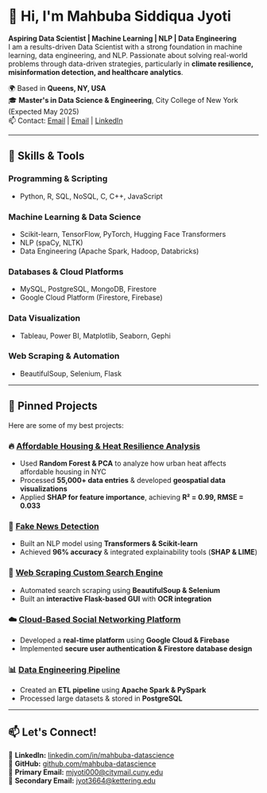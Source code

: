 # 👋 Hi, I'm Mahbuba Siddiqua Jyoti

**Aspiring Data Scientist | Machine Learning | NLP | Data Engineering**  
I am a results-driven Data Scientist with a strong foundation in machine learning, data engineering, and NLP. Passionate about solving real-world problems through data-driven strategies, particularly in **climate resilience, misinformation detection, and healthcare analytics**.  

🌍 Based in **Queens, NY, USA**  
🎓 **Master's in Data Science & Engineering**, City College of New York (Expected May 2025)  
📫 Contact: [Email](mailto:mjyoti000@citymail.cuny.edu) | [Email](mailto:jyot3664@kettering.edu) | [LinkedIn](https://www.linkedin.com/in/mahbuba-datascience)  

---

## 🚀 Skills & Tools  
### **Programming & Scripting**  
- Python, R, SQL, NoSQL, C, C++, JavaScript  

### **Machine Learning & Data Science**  
- Scikit-learn, TensorFlow, PyTorch, Hugging Face Transformers  
- NLP (spaCy, NLTK)  
- Data Engineering (Apache Spark, Hadoop, Databricks)  

### **Databases & Cloud Platforms**  
- MySQL, PostgreSQL, MongoDB, Firestore  
- Google Cloud Platform (Firestore, Firebase)  

### **Data Visualization**  
- Tableau, Power BI, Matplotlib, Seaborn, Gephi  

### **Web Scraping & Automation**  
- BeautifulSoup, Selenium, Flask  

---

## 📌 Pinned Projects  
Here are some of my best projects:  

### 🔥 [Affordable Housing & Heat Resilience Analysis](https://github.com/mahbuba-datascience/affordable-housing-heat-resilience)  
- Used **Random Forest & PCA** to analyze how urban heat affects affordable housing in NYC  
- Processed **55,000+ data entries** & developed **geospatial data visualizations**  
- Applied **SHAP for feature importance**, achieving **R² = 0.99, RMSE = 0.033**  

### 📰 [Fake News Detection](https://github.com/mahbuba-datascience/fake-news-detection)  
- Built an NLP model using **Transformers & Scikit-learn**  
- Achieved **96% accuracy** & integrated explainability tools (**SHAP & LIME**)  

### 🔎 [Web Scraping Custom Search Engine](https://github.com/mahbuba-datascience/web-scraper-search-engine)  
- Automated search scraping using **BeautifulSoup & Selenium**  
- Built an **interactive Flask-based GUI** with **OCR integration**  

### ☁️ [Cloud-Based Social Networking Platform](https://github.com/mahbuba-datascience/cloud-social-network)  
- Developed a **real-time platform** using **Google Cloud & Firebase**  
- Implemented **secure user authentication & Firestore database design**  

### 📊 [Data Engineering Pipeline](https://github.com/mahbuba-datascience/data-engineering-pipeline)  
- Created an **ETL pipeline** using **Apache Spark & PySpark**  
- Processed large datasets & stored in **PostgreSQL**  

---

## 📫 Let's Connect!  
💼 **LinkedIn:** [linkedin.com/in/mahbuba-datascience](https://www.linkedin.com/in/mahbuba-datascience)  
🔗 **GitHub:** [github.com/mahbuba-datascience](https://github.com/mahbuba-datascience)  
📧 **Primary Email:** [mjyoti000@citymail.cuny.edu](mailto:mjyoti000@citymail.cuny.edu)  
📧 **Secondary Email:** [jyot3664@kettering.edu](mailto:jyot3664@kettering.edu)  

